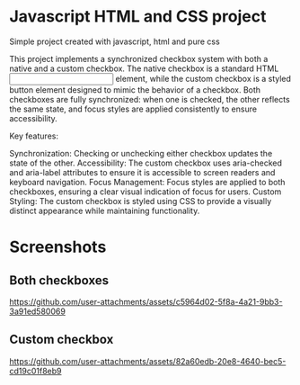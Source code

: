 # Javascript HTML and CSS project

Simple project created with javascript, html and pure css

This project implements a synchronized checkbox system with both a native and a custom checkbox. The native checkbox is a standard HTML <input> element, while the custom checkbox is a styled button element designed to mimic the behavior of a checkbox. Both checkboxes are fully synchronized: when one is checked, the other reflects the same state, and focus styles are applied consistently to ensure accessibility.

Key features:

Synchronization: Checking or unchecking either checkbox updates the state of the other.
Accessibility: The custom checkbox uses aria-checked and aria-label attributes to ensure it is accessible to screen readers and keyboard navigation.
Focus Management: Focus styles are applied to both checkboxes, ensuring a clear visual indication of focus for users.
Custom Styling: The custom checkbox is styled using CSS to provide a visually distinct appearance while maintaining functionality.


# Screenshots

## Both checkboxes

https://github.com/user-attachments/assets/c5964d02-5f8a-4a21-9bb3-3a91ed580069

## Custom checkbox

https://github.com/user-attachments/assets/82a60edb-20e8-4640-bec5-cd19c01f8eb9


